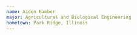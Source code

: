 ```yaml
---
name: Aiden Kamber
major: Agricultural and Biological Engineering
hometown: Park Ridge, Illinois
---
```

